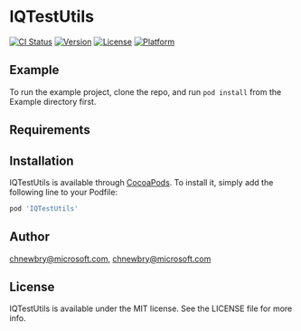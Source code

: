 # IQTestUtils

[![CI Status](https://img.shields.io/travis/chnewbry@microsoft.com/IQTestUtils.svg?style=flat)](https://travis-ci.org/chnewbry@microsoft.com/IQTestUtils)
[![Version](https://img.shields.io/cocoapods/v/IQTestUtils.svg?style=flat)](https://cocoapods.org/pods/IQTestUtils)
[![License](https://img.shields.io/cocoapods/l/IQTestUtils.svg?style=flat)](https://cocoapods.org/pods/IQTestUtils)
[![Platform](https://img.shields.io/cocoapods/p/IQTestUtils.svg?style=flat)](https://cocoapods.org/pods/IQTestUtils)

## Example

To run the example project, clone the repo, and run `pod install` from the Example directory first.

## Requirements

## Installation

IQTestUtils is available through [CocoaPods](https://cocoapods.org). To install
it, simply add the following line to your Podfile:

```ruby
pod 'IQTestUtils'
```

## Author

chnewbry@microsoft.com, chnewbry@microsoft.com

## License

IQTestUtils is available under the MIT license. See the LICENSE file for more info.
